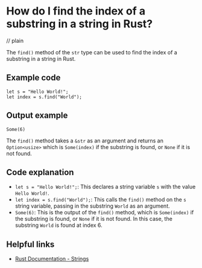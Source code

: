 # How do I find the index of a substring in a string in Rust?
// plain

The `find()` method of the `str` type can be used to find the index of a substring in a string in Rust.

## Example code

```
let s = "Hello World!";
let index = s.find("World");
```

## Output example

```
Some(6)
```

The `find()` method takes a `&str` as an argument and returns an `Option<usize>` which is `Some(index)` if the substring is found, or `None` if it is not found.

## Code explanation

- `let s = "Hello World!";`: This declares a string variable `s` with the value `Hello World!`.
- `let index = s.find("World");`: This calls the `find()` method on the `s` string variable, passing in the substring `World` as an argument.
- `Some(6)`: This is the output of the `find()` method, which is `Some(index)` if the substring is found, or `None` if it is not found. In this case, the substring `World` is found at index 6.

## Helpful links
- [Rust Documentation - Strings](https://doc.rust-lang.org/std/string/struct.String.html)